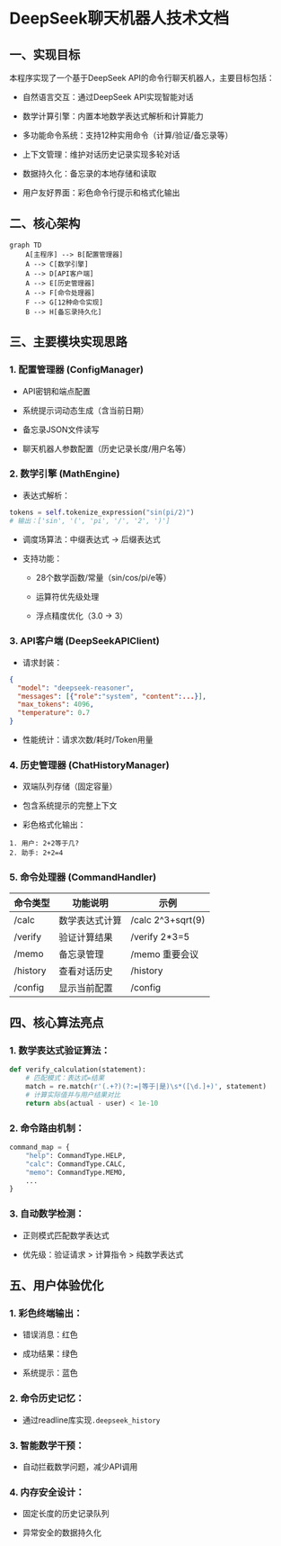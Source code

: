 # DeepSeek聊天机器人技术文档

## 一、实现目标

本程序实现了一个基于DeepSeek API的命令行聊天机器人，主要目标包括：

- 自然语言交互：通过DeepSeek API实现智能对话

- 数学计算引擎：内置本地数学表达式解析和计算能力

- 多功能命令系统：支持12种实用命令（计算/验证/备忘录等）

- 上下文管理：维护对话历史记录实现多轮对话

- 数据持久化：备忘录的本地存储和读取

- 用户友好界面：彩色命令行提示和格式化输出

## 二、核心架构

```mermaid
graph TD
    A[主程序] --> B[配置管理器]
    A --> C[数学引擎]
    A --> D[API客户端]
    A --> E[历史管理器]
    A --> F[命令处理器]
    F --> G[12种命令实现]
    B --> H[备忘录持久化]
```

## 三、主要模块实现思路

### 1. 配置管理器 (ConfigManager)

- API密钥和端点配置

- 系统提示词动态生成（含当前日期）

- 备忘录JSON文件读写

- 聊天机器人参数配置（历史记录长度/用户名等）

### 2. 数学引擎 (MathEngine)

- 表达式解析：

```python
tokens = self.tokenize_expression("sin(pi/2)") 
# 输出：['sin', '(', 'pi', '/', '2', ')']
```

- 调度场算法：中缀表达式 → 后缀表达式

- 支持功能：

	- 28个数学函数/常量（sin/cos/pi/e等）

	- 运算符优先级处理

	- 浮点精度优化（3.0 → 3）

### 3. API客户端 (DeepSeekAPIClient)

- 请求封装：
```json
{
  "model": "deepseek-reasoner",
  "messages": [{"role":"system", "content":...}],
  "max_tokens": 4096,
  "temperature": 0.7
}
```

- 性能统计：请求次数/耗时/Token用量

### 4. 历史管理器 (ChatHistoryManager)

- 双端队列存储（固定容量）

- 包含系统提示的完整上下文

- 彩色格式化输出：

```text
1. 用户: 2+2等于几?
2. 助手: 2+2=4
```

### 5. 命令处理器 (CommandHandler)

|命令类型|	功能说明	|示例|
|--|--|--|
|/calc	|数学表达式计算|	/calc 2^3+sqrt(9)|
|/verify|	验证计算结果|	/verify 2*3=5|
|/memo|	备忘录管理|	/memo 重要会议|
|/history|	查看对话历史|	/history|
|/config|	显示当前配置|	/config|

## 四、核心算法亮点

### 1. 数学表达式验证算法：

```python
def verify_calculation(statement):
    # 匹配模式：表达式=结果
    match = re.match(r'(.+?)(?:=|等于|是)\s*([\d.]+)', statement)
    # 计算实际值并与用户结果对比
    return abs(actual - user) < 1e-10
```

### 2. 命令路由机制：

```python
command_map = {
    "help": CommandType.HELP,
    "calc": CommandType.CALC,
    "memo": CommandType.MEMO,
    ...
}
```

### 3. 自动数学检测：

- 正则模式匹配数学表达式

- 优先级：验证请求 > 计算指令 > 纯数学表达式

## 五、用户体验优化

### 1. 彩色终端输出：

- 错误消息：红色

- 成功结果：绿色

- 系统提示：蓝色

### 2. 命令历史记忆：

- 通过readline库实现`.deepseek_history`

### 3. 智能数学干预：

- 自动拦截数学问题，减少API调用

### 4. 内存安全设计：

- 固定长度的历史记录队列

- 异常安全的数据持久化

